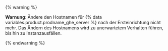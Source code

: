 {% warning %}

**Warnung**: Ändere den Hostnamen für {% data variables.product.prodname_ghe_server %} nach der Ersteinrichtung nicht mehr. Das Ändern des Hostnamens wird zu unerwartetem Verhalten führen, bis hin zu Instanzausfällen.

{% endwarning %}  
